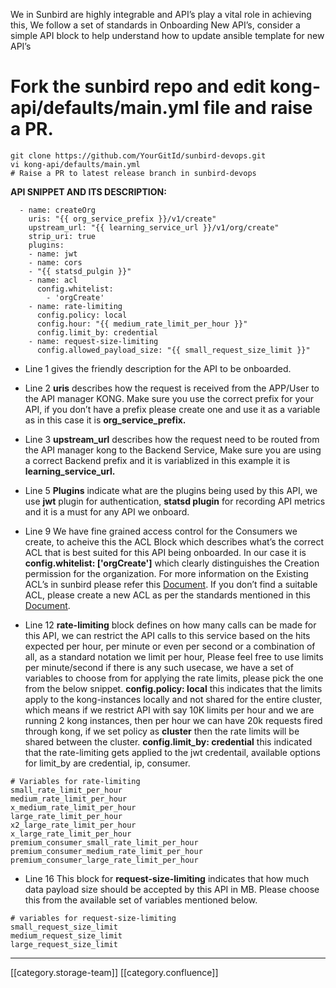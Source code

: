 We in Sunbird are highly integrable and API’s play a vital role in achieving this, We follow a set of standards in Onboarding New API’s, consider a simple API block to help understand how to update ansible template for new API’s 




# Fork the sunbird repo and edit kong-api/defaults/main.yml file and raise a PR.

```
git clone https://github.com/YourGitId/sunbird-devops.git
vi kong-api/defaults/main.yml
# Raise a PR to latest release branch in sunbird-devops
```
 **API SNIPPET AND ITS DESCRIPTION:** 
```
  - name: createOrg
    uris: "{{ org_service_prefix }}/v1/create"
    upstream_url: "{{ learning_service_url }}/v1/org/create"
    strip_uri: true
    plugins:
    - name: jwt
    - name: cors
    - "{{ statsd_pulgin }}"
    - name: acl
      config.whitelist:
        - 'orgCreate'
    - name: rate-limiting
      config.policy: local
      config.hour: "{{ medium_rate_limit_per_hour }}"
      config.limit_by: credential
    - name: request-size-limiting
      config.allowed_payload_size: "{{ small_request_size_limit }}"
```

* Line 1 gives the friendly description for the API to be onboarded.


* Line 2  **uris**  describes how the request is received from the APP/User to the API manager KONG. Make sure you use the correct prefix for your API, if you don’t have a prefix please create one and use it as a variable as in this case it is  **org_service_prefix.** 


* Line 3  **upstream_url** describes how the request need to be routed from the API manager kong to the Backend Service, Make sure you are using a correct Backend prefix and it is variablized in this example it is  **learning_service_url.** 


* Line 5  **Plugins** indicate what are the plugins being used by this API, we use  **jwt** plugin for authentication,  **statsd plugin** for recording API metrics and it is a must for any API we onboard.


* Line 9 We have fine grained access control for the Consumers we create, to acheive this the ACL Block which describes what’s the correct ACL that is best suited for this API being onboarded. In our case it is  **config.whitelist: ['orgCreate']**  which clearly distinguishes the Creation permission for the organization. For more information on the Existing ACL’s in sunbird please refer this [Document](https://project-sunbird.atlassian.net/wiki/spaces/DevOps/pages/1202847861/Onboarding+Consumers). If you don’t find a suitable ACL, please create a new ACL as per the standards mentioned in this [Document](https://project-sunbird.atlassian.net/wiki/spaces/DevOps/pages/1202847861/Onboarding+Consumers).


* Line 12  **rate-limiting**  block defines on how many calls can be made for this API, we can restrict the API calls to this service based on the hits expected per hour, per minute or even per second or a combination of all, as a standard notation we limit per hour, Please feel free to use limits per minute/second if there is any such usecase, we have a set of variables to choose from for applying the rate limits, please pick the one from the below snippet.  **config.policy: local** this indicates that the limits apply to the kong-instances locally and not shared for the entire cluster, which means if we restrict API with say 10K limits per hour and we are running 2 kong instances, then per hour we can have 20k requests fired through kong, if we set policy as  **cluster**  then the rate limits will be shared between the cluster.  **config.limit_by: credential** this indicated that the rate-limiting gets applied to the jwt credentail, available options for limit_by are credential, ip, consumer.




```
# Variables for rate-limiting
small_rate_limit_per_hour
medium_rate_limit_per_hour 
x_medium_rate_limit_per_hour 
large_rate_limit_per_hour 
x2_large_rate_limit_per_hour
x_large_rate_limit_per_hour 
premium_consumer_small_rate_limit_per_hour 
premium_consumer_medium_rate_limit_per_hour
premium_consumer_large_rate_limit_per_hour 
```

* Line 16 This block for  **request-size-limiting** indicates that how much data payload size should be accepted by this API in MB. Please choose this from the available set of variables mentioned below.




```
# variables for request-size-limiting
small_request_size_limit
medium_request_size_limit
large_request_size_limit
```




*****

[[category.storage-team]] 
[[category.confluence]] 
